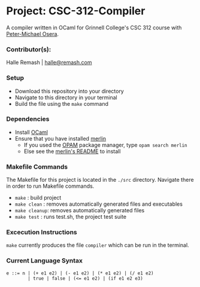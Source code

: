 #   Project: CSC-312-Compiler 
A compiler written in OCaml for Grinnell College's CSC 312 course with [Peter-Michael Osera](https://github.com/psosera).

### Contributor(s): 
Halle Remash | halle@remash.com

### Setup 
- Download this repository into your directory
- Navigate to this directory in your terminal
- Build the file using the `make` command 

### Dependencies
- Install [OCaml](https://ocaml.org/docs/install.html)
- Ensure that you have installed [merlin](https://opam.ocaml.org/packages/merlin/)
  - If you used the [OPAM](https://opam.ocaml.org/) package manager, type `opam search merlin`
  - Else see the [merlin's README](https://github.com/ocaml/merlin) to install
      
### Makefile Commands
The Makefile for this project is located in the `./src` directory. Navigate there in order to run Makefile commands.
- `make`        : build project 
- `make clean`  : removes automatically generated files and executables
- `make cleanup`: removes automatically generated files
- `make test`   : runs test.sh, the project test suite

### Excecution Instructions
`make` currently produces the file `compiler` which can be run in the terminal. 

### Current Language Syntax 
```
e ::= n | (+ e1 e2) | (- e1 e2) | (* e1 e2) | (/ e1 e2)
        | true | false | (<= e1 e2) | (if e1 e2 e3)
```
